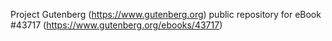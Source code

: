 Project Gutenberg (https://www.gutenberg.org) public repository for eBook #43717 (https://www.gutenberg.org/ebooks/43717)
